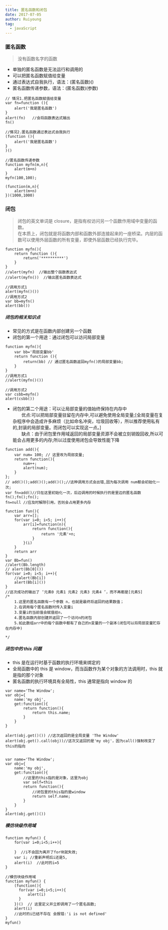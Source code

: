 ```yaml
---
title: 匿名函数和闭包
date: 2017-07-05
author: Ruiyoung
tag:
  - javaScript
---
```


### 匿名函数

> 没有函数名字的函数

- 单独的匿名函数是无法运行和调用的
- 可以把匿名函数赋值给变量
- 通过表达式自我执行，语法：(匿名函数)()
- 匿名函数传递参数，语法：(匿名函数)(参数)

```{.javaScript}
// 情况1.把匿名函数赋值给变量
var fn=function (){
    alert('我是匿名函数')
}
alert(fn)   //会将函数表达式输出
fn()

//情况2.匿名函数通过表达式自我执行
(function (){
    alert('我是匿名函数')
}
)()

//匿名函数传递参数
function myfn(m,n){
    alert(m+n)
}
myfn(100,100);

(function(m,n){
    alert(m+n)
})(1000,1000)
```

### 闭包

> 闭包的英文单词是 closure，是指有权访问另一个函数作用域中变量的函数。  
> 在本质上，闭包就是将函数内部和函数外部连接起来的一座桥梁。内层的函数可以使用外层函数的所有变量，即使外层函数已经执行完毕。

```{.javaScript}
function myfn(){
    return function (){
        return('**********')
    }
}
//alert(myfn)  //输出整个函数表达式
//alert(myfn())  //输出匿名函数表达式

//调用方式1
alert(myfn()())
//调用方式2
var bb=myfn()
alert(bb())
```

##### 闭包的相关知识点

- 常见的方式是在函数内部创建另一个函数
- 闭包的第一个用途：通过闭包可以访问局部变量

```{.javaScript}
function myfn(){
    var bb='局部变量bb'
    return function (){
        return(bb) // 通过匿名函数返回myfn()的局部变量bb;
    }
}
//调用方式1
//alert(myfn()())

//调用方式2
var csbb=myfn()
alert(csbb())
```

- 闭包的第二个用途：可以让局部变量的值始终保持在内存中  
  &emsp;&emsp;优点:可以把局部变量驻留在内存中,可以避免使用全局变量;[全局变量在复杂程序中会造成许多麻烦（比如命名冲突，垃圾回收等），所以推荐使用私有的,封装的局部变量。而闭包可以实现这一点。]  
  &emsp;&emsp;缺点：由于闭包里作用域返回的局部变量资源不会被立刻销毁回收,所以可能会占用更多的内存;所以过度使用闭包会导致性能下降

```{.javaScript}
function add(){
    var num= 100; // 这里改为局部变量;
    return function(){
        num++;
        alert(num);
    }
};
// add()();add()();add()();//这种调用方式会出错,因为每次调用 num都会初始化一次;
var fn=add()//只在这里初始化一次，后边调用的时候执行的是里边的匿名函数
fn();fn();fn();
fn=null //应及时解除引用，否则会占用更多内存
```

```{.javaScript}
function fun(){
    var arr=[];
    for(var i=0; i<5; i++){
        arr[i]=function(n){
            return function(){
                return '元素'+n;
            }
        }(i)
    }
    return arr
}
var Bb=fun()
//alert(Bb.length)
// alert(Bb[0]())
for(var i=0; i<5; i++){
    //alert(Bb[i])
    alert(Bb[i]())
}
//这次成功的输出了 ‘元素0 元素1 元素2 元素3 元素4 ’，而不再都是[元素5]
/*
    1.这里的匿名函数有一个参数 n，也就是最终将返回的结果数值；
    2.在调用每个匿名函数时传入变量i
    3.变量i的当前值会赋值给n，
    4.匿名函数内部创建并返回了一个访问n的闭包
    5.如此数组arr中的每个函数中都有了自己的n变量的一个副本(闭包可以将局部变量贮存在内存中)

*/
```

##### 闭包中的 this 问题

- this 是在运行时基于函数的执行环境来绑定的
- 全局函数中的 this 是 window，而当函数作为某个对象的方法调用时，this 就是指的那个对象
- 匿名函数的执行环境具有全局性，this 通常是指向 window 的

```{.javaScript}
var name='The Window';
var obj={
    name:'my obj',
    get:function(){
        return function(){
            return this.name;
        }
    }
}

alert(obj.get()()) //这次返回的是全局变量 'The Window'
alert(obj.get().call(obj))//这次又返回的是'my obj'，因为call()强制改变了this的指向


var name='The Window';
var obj={
    name:'my obj',
    get:function(){
        //这里的this指的是对象，这里为obj
        var self=this
        return function(){
            //闭包里的this指的是window
            return self.name;
        }
    }
}
alert(obj.get()())
```

##### 模仿块级作用域

```{.javaScript}
function myfun() {
    for(var i=0;i<5;i++){

    }  //i不会因为离开了for块就失效;
    var i; //重新声明后i还是5,
    alert(i)  //此时的i=5
}

//模仿块级作用域
function myfun() {
    (function(){
      for(var i=0;i<5;i++){
          alert(i)
      }
    })()  // 这里定义并立即调用了一个匿名函数;
    alert(i)
    //此时的i已结不存在 会报错:'i is not defined'
}
myfun()
```
